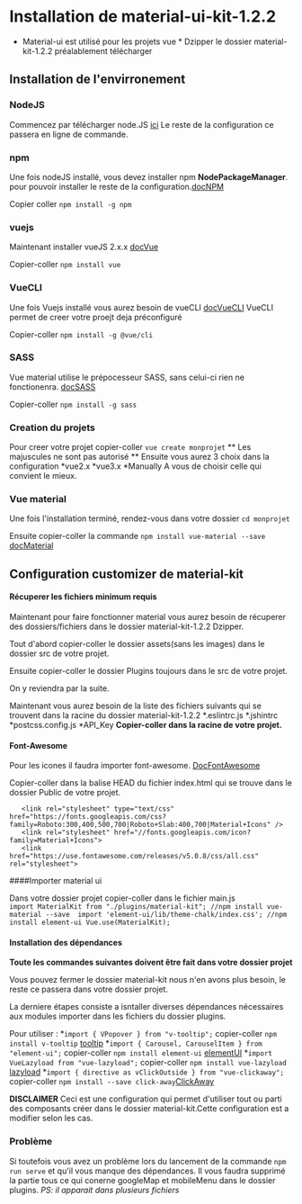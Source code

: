 # Installation de material-ui-kit-1.2.2 
* Material-ui est utilisé pour les projets vue * 
Dzipper le dossier material-kit-1.2.2 préalablement télécharger 

## Installation de l'envirronement 
 
### NodeJS 
Commencez par télécharger node.JS [ici](https://nodejs.org/en/) 
Le reste de la configuration ce passera en ligne de commande.  
 
### npm 
 
Une fois nodeJS installé, vous devez installer npm **NodePackageManager**. 
pour pouvoir installer le reste de la configuration.[docNPM](https://docs.npmjs.com/downloading-and-installing-node-js-and-npm) 
 
Copier coller ```npm install -g npm``` 
 
### vuejs 
 
Maintenant installer vueJS 2.x.x [docVue](https://vuejs.org/v2/guide/installation.html#NPM) 
 
Copier-coller ```npm install vue``` 
 
### VueCLI 
 
Une fois Vuejs installé vous aurez besoin de vueCLI [docVueCLI](https://cli.vuejs.org/guide/installation.html) 
VueCLI permet de creer votre proejt deja préconfiguré 

Copier-coller ```npm install -g @vue/cli```  
 
### SASS 
 
Vue material utilise le prépocesseur SASS, sans celui-ci rien ne fonctionenra. [docSASS](https://sass-lang.com/install)
 
Copier-coller ```npm install -g sass``` 
 
 
 
### Creation du projets 
 
Pour creer votre projet copier-coller ```vue create monprojet``` ** Les majuscules ne sont pas autorisé ** 
Ensuite vous aurez 3 choix dans la configuration
    *vue2.x
    *vue3.x
    *Manually
A vous de choisir celle qui convient le mieux. 
 
### Vue material 
 
Une fois l'installation terminé, rendez-vous dans votre dossier ```cd monprojet``` 

Ensuite copier-coller la commande ```npm install vue-material --save``` [docMaterial](https://vuematerial.io/getting-started/) 

## Configuration customizer de material-kit 
 
#### Récuperer les fichiers minimum requis 
 
Maintenant pour faire fonctionner material vous aurez besoin de récuperer des dossiers/fichiers dans le dossier material-kit-1.2.2 Dzipper. 
 
Tout d'abord copier-coller le dossier assets(sans les images) dans le dossier src de votre projet. 
  
Ensuite copier-coller le dossier Plugins toujours dans le src de votre projet. 
 
On y reviendra par la suite. 
 
Maintenant vous aurez besoin de la liste des fichiers suivants qui se trouvent dans la racine du dossier material-kit-1.2.2 
    *.eslintrc.js
    *.jshintrc
    *postcss.config.js
    *API_Key 
**Copier-coller dans la racine de votre projet.** 
 

#### Font-Awesome 
 
Pour les icones il faudra importer font-awesome. [DocFontAwesome](https://fontawesome.com/how-to-use/on-the-web/referencing-icons/basic-use) 

Copier-coller dans la balise HEAD du fichier index.html qui se trouve dans le dossier Public de votre projet.  
 ```<!-- Fonts and icons -->   
    <link rel="stylesheet" type="text/css" href="https://fonts.googleapis.com/css?family=Roboto:300,400,500,700|Roboto+Slab:400,700|Material+Icons" />
    <link rel="stylesheet" href="//fonts.googleapis.com/icon?family=Material+Icons">
    <link href="https://use.fontawesome.com/releases/v5.0.8/css/all.css" rel="stylesheet">
```
####Importer material ui 
 
Dans votre dossier projet copier-coller dans le fichier main.js  
    ```import MaterialKit from "./plugins/material-kit"; //npm install vue-material --save 
        import 'element-ui/lib/theme-chalk/index.css'; //npm install element-ui
        Vue.use(MaterialKit);
    ```

#### Installation des dépendances
**Toute les commandes suivantes doivent être fait dans votre dossier projet** 
 
Vous pouvez fermer le dossier material-kit nous n'en avons plus besoin, le reste ce passera dans votre dossier projet.
 
La derniere étapes consiste a isntaller diverses dépendances nécessaires aux modules importer dans les fichiers du dossier plugins. 

Pour utiliser : *```import { VPopover } from "v-tooltip";``` copier-coller ```npm install v-tooltip``` [tooltip](https://www.npmjs.com/package/v-tooltip) 
                *```import { Carousel, CarouselItem } from "element-ui";``` copier-coller ```npm install element-ui``` [elementUI](https://www.npmjs.com/package/element-ui) 
                *```import VueLazyload from "vue-lazyload";``` copier-coller ```npm install vue-lazyload``` [lazyload](https://www.npmjs.com/package/vue-lazyload) 
                *```import { directive as vClickOutside } from "vue-clickaway";``` copier-coller ```npm install --save click-away```[ClickAway](https://www.npmjs.com/package/click-away) 

**DISCLAIMER** 
Ceci est une configuration qui permet d'utiliser tout ou parti des composants créer dans le dossier material-kit.Cette configuration est a modifier selon les cas.

### Problème

Si toutefois vous avez un problème lors du lancement de la commande ```npm run serve``` et qu'il vous manque des dépendances. 
Il vous faudra supprimé la partie tous ce qui conerne googleMap et mobileMenu dans le dossier plugins. 
*PS: il apparait dans plusieurs fichiers* 




